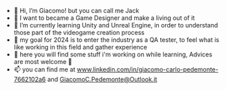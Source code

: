 - 👋 Hi, I’m Giacomo! but you can call me Jack
- 🤗 I want to became a Game Designer and make a living out of it
- 🌱 I’m currently learning Unity and Unreal Engine, in order to understand those part of the videogame creation process
- 🎯 my goal for 2024 is to enter the industry as a QA tester, to feel what is like working in this field and gather experience
- 👀 here you will find some stuff i'm working on while learning, Advices are most welcome 🙏
- 📫 you can find me at www.linkedin.com/in/giacomo-carlo-pedemonte-7662102a6 and GiacomoC.Pedemonte@Outlook.it

<!---
ElSenorJack/ElSenorJack is a ✨ special ✨ repository because its `README.md` (this file) appears on your GitHub profile.
You can click the Preview link to take a look at your changes.
--->
